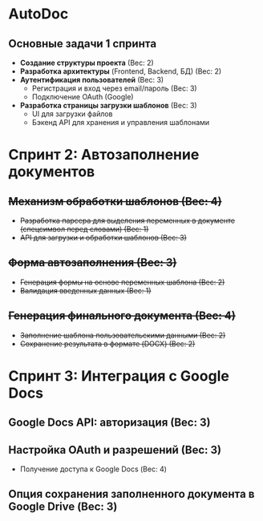 # AutoDoc  

## Основные задачи 1 спринта

- **Создание структуры проекта** (Вес: 2)  
- **Разработка архитектуры** (Frontend, Backend, БД)  (Вес: 2)
- **Аутентификация пользователей** (Вес: 3) 
  - Регистрация и вход через email/пароль (Вес: 3)
  - Подключение OAuth (Google) 
- **Разработка страницы загрузки шаблонов** (Вес: 3)
  - UI для загрузки файлов  
  - Бэкенд API для хранения и управления шаблонами  

# Спринт 2: Автозаполнение документов  

## ~~**Механизм обработки шаблонов** (Вес: 4)~~
- ~~Разработка парсера для выделения переменных в документе (спецсимвол перед словами)  (Вес: 1)~~  
- ~~API для загрузки и обработки шаблонов  (Вес: 3)~~  

## ~~**Форма автозаполнения** (Вес: 3)~~  
- ~~Генерация формы на основе переменных шаблона  (Вес: 2)~~  
- ~~Валидация введенных данных  (Вес: 1)~~  

## ~~**Генерация финального документа** (Вес: 4)~~ 
- ~~Заполнение шаблона пользовательскими данными  (Вес: 2)~~  
- ~~Сохранение результата в формате (DOCX)  (Вес: 2)~~  

# Спринт 3: Интеграция с Google Docs

## Google Docs API: авторизация (Вес: 3)

## Настройка OAuth и разрешений (Вес: 3)
- Получение доступа к Google Docs (Вес: 4)

## Опция сохранения заполненного документа в Google Drive (Вес: 3)
